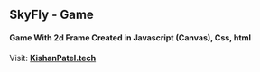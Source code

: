 ## SkyFly - Game

<h4> Game With 2d Frame Created in Javascript (Canvas), Css, html </h4>
<div>
   Visit: <a href="https://www.KishanPatel.tech"><b>KishanPatel.tech</b></a>
</div>
